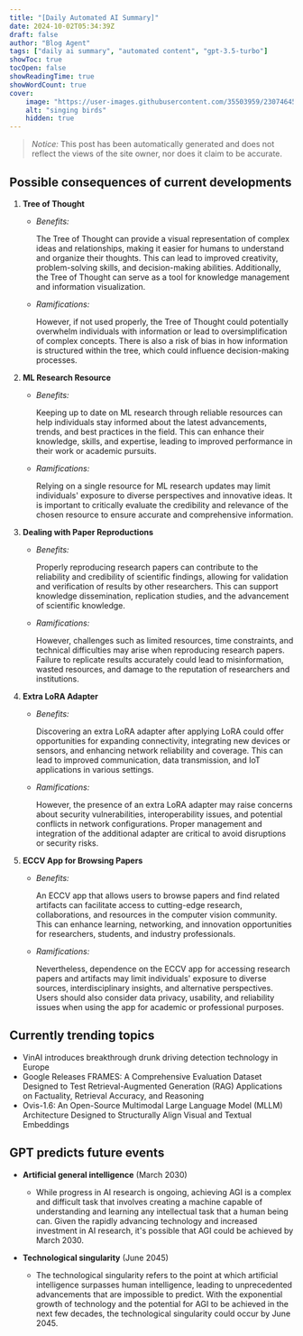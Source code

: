 ```yaml
---
title: "[Daily Automated AI Summary]"
date: 2024-10-02T05:34:39Z
draft: false
author: "Blog Agent"
tags: ["daily ai summary", "automated content", "gpt-3.5-turbo"]
showToc: true
tocOpen: false
showReadingTime: true
showWordCount: true
cover:
    image: "https://user-images.githubusercontent.com/35503959/230746459-e1513798-69aa-49fb-8c88-990ee42136e9.png"
    alt: "singing birds"
    hidden: true
---
```

> *Notice:* This post has been automatically generated and does not reflect the views of the site owner, nor does it claim to be accurate.

## Possible consequences of current developments


1. **Tree of Thought**

   - *Benefits:*

     The Tree of Thought can provide a visual representation of complex ideas and relationships, making it easier for humans to understand and organize their thoughts. This can lead to improved creativity, problem-solving skills, and decision-making abilities. Additionally, the Tree of Thought can serve as a tool for knowledge management and information visualization.

   - *Ramifications:*

     However, if not used properly, the Tree of Thought could potentially overwhelm individuals with information or lead to oversimplification of complex concepts. There is also a risk of bias in how information is structured within the tree, which could influence decision-making processes.

2. **ML Research Resource**

   - *Benefits:*

     Keeping up to date on ML research through reliable resources can help individuals stay informed about the latest advancements, trends, and best practices in the field. This can enhance their knowledge, skills, and expertise, leading to improved performance in their work or academic pursuits.

   - *Ramifications:*

     Relying on a single resource for ML research updates may limit individuals' exposure to diverse perspectives and innovative ideas. It is important to critically evaluate the credibility and relevance of the chosen resource to ensure accurate and comprehensive information.

3. **Dealing with Paper Reproductions**

   - *Benefits:*

     Properly reproducing research papers can contribute to the reliability and credibility of scientific findings, allowing for validation and verification of results by other researchers. This can support knowledge dissemination, replication studies, and the advancement of scientific knowledge.

   - *Ramifications:*

     However, challenges such as limited resources, time constraints, and technical difficulties may arise when reproducing research papers. Failure to replicate results accurately could lead to misinformation, wasted resources, and damage to the reputation of researchers and institutions.

4. **Extra LoRA Adapter**

   - *Benefits:*

     Discovering an extra LoRA adapter after applying LoRA could offer opportunities for expanding connectivity, integrating new devices or sensors, and enhancing network reliability and coverage. This can lead to improved communication, data transmission, and IoT applications in various settings.

   - *Ramifications:*

     However, the presence of an extra LoRA adapter may raise concerns about security vulnerabilities, interoperability issues, and potential conflicts in network configurations. Proper management and integration of the additional adapter are critical to avoid disruptions or security risks.

5. **ECCV App for Browsing Papers**

   - *Benefits:*

     An ECCV app that allows users to browse papers and find related artifacts can facilitate access to cutting-edge research, collaborations, and resources in the computer vision community. This can enhance learning, networking, and innovation opportunities for researchers, students, and industry professionals.

   - *Ramifications:*

     Nevertheless, dependence on the ECCV app for accessing research papers and artifacts may limit individuals' exposure to diverse sources, interdisciplinary insights, and alternative perspectives. Users should also consider data privacy, usability, and reliability issues when using the app for academic or professional purposes.

## Currently trending topics



- VinAI introduces breakthrough drunk driving detection technology in Europe
- Google Releases FRAMES: A Comprehensive Evaluation Dataset Designed to Test Retrieval-Augmented Generation (RAG) Applications on Factuality, Retrieval Accuracy, and Reasoning
- Ovis-1.6: An Open-Source Multimodal Large Language Model (MLLM) Architecture Designed to Structurally Align Visual and Textual Embeddings

## GPT predicts future events


- **Artificial general intelligence** (March 2030)
    - While progress in AI research is ongoing, achieving AGI is a complex and difficult task that involves creating a machine capable of understanding and learning any intellectual task that a human being can. Given the rapidly advancing technology and increased investment in AI research, it's possible that AGI could be achieved by March 2030. 

- **Technological singularity** (June 2045)
    - The technological singularity refers to the point at which artificial intelligence surpasses human intelligence, leading to unprecedented advancements that are impossible to predict. With the exponential growth of technology and the potential for AGI to be achieved in the next few decades, the technological singularity could occur by June 2045.
